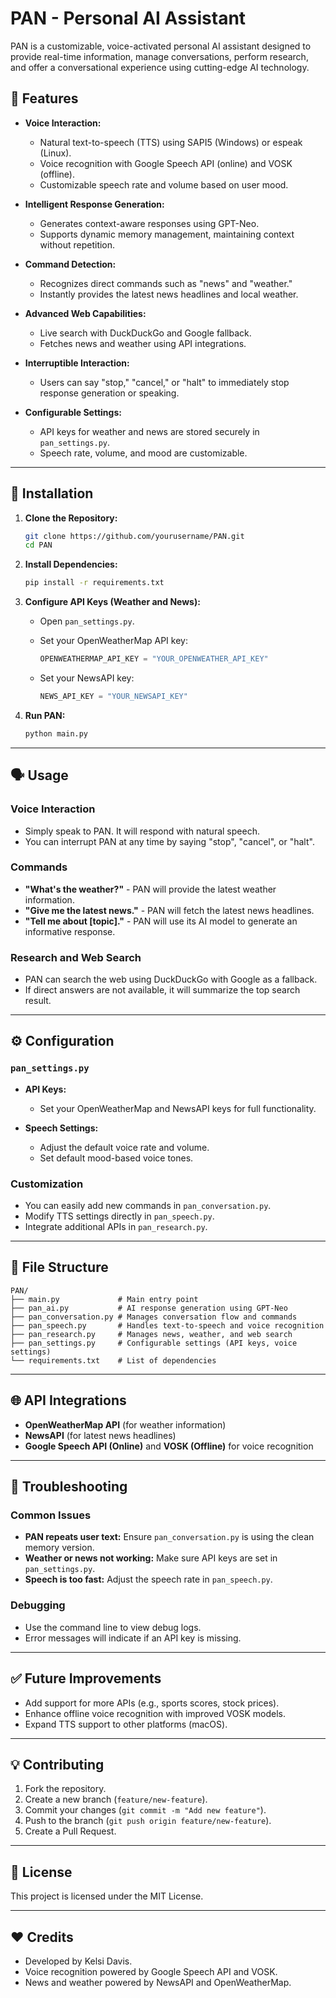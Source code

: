 # PAN - Personal AI Assistant

PAN is a customizable, voice-activated personal AI assistant designed to provide real-time information, manage conversations, perform research, and offer a conversational experience using cutting-edge AI technology.

## 🚀 Features

* **Voice Interaction:**

  * Natural text-to-speech (TTS) using SAPI5 (Windows) or espeak (Linux).
  * Voice recognition with Google Speech API (online) and VOSK (offline).
  * Customizable speech rate and volume based on user mood.

* **Intelligent Response Generation:**

  * Generates context-aware responses using GPT-Neo.
  * Supports dynamic memory management, maintaining context without repetition.

* **Command Detection:**

  * Recognizes direct commands such as "news" and "weather."
  * Instantly provides the latest news headlines and local weather.

* **Advanced Web Capabilities:**

  * Live search with DuckDuckGo and Google fallback.
  * Fetches news and weather using API integrations.

* **Interruptible Interaction:**

  * Users can say "stop," "cancel," or "halt" to immediately stop response generation or speaking.

* **Configurable Settings:**

  * API keys for weather and news are stored securely in `pan_settings.py`.
  * Speech rate, volume, and mood are customizable.

---

## 📌 Installation

1. **Clone the Repository:**

   ```bash
   git clone https://github.com/yourusername/PAN.git
   cd PAN
   ```

2. **Install Dependencies:**

   ```bash
   pip install -r requirements.txt
   ```

3. **Configure API Keys (Weather and News):**

   * Open `pan_settings.py`.
   * Set your OpenWeatherMap API key:

     ```python
     OPENWEATHERMAP_API_KEY = "YOUR_OPENWEATHER_API_KEY"
     ```
   * Set your NewsAPI key:

     ```python
     NEWS_API_KEY = "YOUR_NEWSAPI_KEY"
     ```

4. **Run PAN:**

   ```bash
   python main.py
   ```

---

## 🗣 Usage

### **Voice Interaction**

* Simply speak to PAN. It will respond with natural speech.
* You can interrupt PAN at any time by saying "stop", "cancel", or "halt".

### **Commands**

* **"What's the weather?"** - PAN will provide the latest weather information.
* **"Give me the latest news."** - PAN will fetch the latest news headlines.
* **"Tell me about \[topic]."** - PAN will use its AI model to generate an informative response.

### **Research and Web Search**

* PAN can search the web using DuckDuckGo with Google as a fallback.
* If direct answers are not available, it will summarize the top search result.

---

## ⚙️ Configuration

### `pan_settings.py`

* **API Keys:**

  * Set your OpenWeatherMap and NewsAPI keys for full functionality.
* **Speech Settings:**

  * Adjust the default voice rate and volume.
  * Set default mood-based voice tones.

### Customization

* You can easily add new commands in `pan_conversation.py`.
* Modify TTS settings directly in `pan_speech.py`.
* Integrate additional APIs in `pan_research.py`.

---

## 📌 File Structure

```
PAN/
├── main.py             # Main entry point
├── pan_ai.py           # AI response generation using GPT-Neo
├── pan_conversation.py # Manages conversation flow and commands
├── pan_speech.py       # Handles text-to-speech and voice recognition
├── pan_research.py     # Manages news, weather, and web search
├── pan_settings.py     # Configurable settings (API keys, voice settings)
└── requirements.txt    # List of dependencies
```

---

## 🌐 API Integrations

* **OpenWeatherMap API** (for weather information)
* **NewsAPI** (for latest news headlines)
* **Google Speech API (Online)** and **VOSK (Offline)** for voice recognition

---

## 🚨 Troubleshooting

### Common Issues

* **PAN repeats user text:** Ensure `pan_conversation.py` is using the clean memory version.
* **Weather or news not working:** Make sure API keys are set in `pan_settings.py`.
* **Speech is too fast:** Adjust the speech rate in `pan_speech.py`.

### Debugging

* Use the command line to view debug logs.
* Error messages will indicate if an API key is missing.

---

## ✅ Future Improvements

* Add support for more APIs (e.g., sports scores, stock prices).
* Enhance offline voice recognition with improved VOSK models.
* Expand TTS support to other platforms (macOS).

---

## 💡 Contributing

1. Fork the repository.
2. Create a new branch (`feature/new-feature`).
3. Commit your changes (`git commit -m "Add new feature"`).
4. Push to the branch (`git push origin feature/new-feature`).
5. Create a Pull Request.

---

## 📄 License

This project is licensed under the MIT License.

---

## ❤️ Credits

* Developed by Kelsi Davis.
* Voice recognition powered by Google Speech API and VOSK.
* News and weather powered by NewsAPI and OpenWeatherMap.
